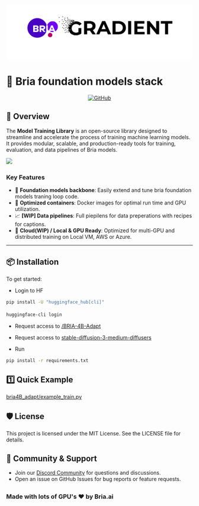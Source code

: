 
![](assets/logo.png "")

# 🌟 **Bria foundation models stack**

<!-- [![License](https://img.shields.io/badge/License-MIT-blue.svg)](LICENSE)
[![Build Status](https://img.shields.io/github/workflow/status/your-repo-name/CI/main)](https://github.com/your-repo-name/actions)
[![Version](https://img.shields.io/badge/version-1.0.0-green.svg)](#)
[![Contributions Welcome](https://img.shields.io/badge/contributions-welcome-brightgreen.svg)](CONTRIBUTING.md) -->

<p align="center">
    <a href="https://github.com/huggingface/diffusers/blob/main/LICENSE"><img alt="GitHub" src="https://img.shields.io/github/license/huggingface/datasets.svg?color=blue">
    </a>
</p>


## 🚀 **Overview**


The **Model Training Library** is an open-source library designed to streamline and accelerate the process of training machine learning models. It provides modular, scalable, and production-ready tools for training, evaluation, and data pipelines of Bria models.

![](assets/arc.png "")


### **Key Features**
- 🔌 **Foundation models backbone**: Easily extend and tune bria foundation models traning loop code.
- 🧩 **Optimized containers**: Docker images for optimal run time and GPU utilization.
- 📈 **[WIP] Data pipelines**: Full piepilens for data preperations with recipes for captions.
- 🚀 **Cloud(WIP) / Local & GPU Ready**: Optimized for multi-GPU and distributed training on Local VM, AWS or Azure.
---

## 📦 **Installation**

To get started:

- Login to HF
```bash
pip install -U "huggingface_hub[cli]"

huggingface-cli login
```


- Request access to [/BRIA-4B-Adapt](https://huggingface.co/briaai/BRIA-4B-Adapt)



- Request access to [stable-diffusion-3-medium-diffusers](https://huggingface.co/stabilityai/stable-diffusion-3-medium-diffusers)

- Run
```bash
pip install -r requirements.txt
```

## 1️⃣ Quick Example

[bria4B_adapt/example_train.py](./examples/bria4B_adapt/example_train.py)


<!-- ## 2️⃣ Supported Models -->

## 🛡️ License

This project is licensed under the MIT License. See the LICENSE file for details.

## 🙋 Community & Support
- Join our [Discord Community](https://discord.gg/Nxe9YW9zHS) for questions and discussions.
- Open an issue on GitHub Issues for bug reports or feature requests.

##
### Made with lots of GPU's ❤️ by Bria.ai
